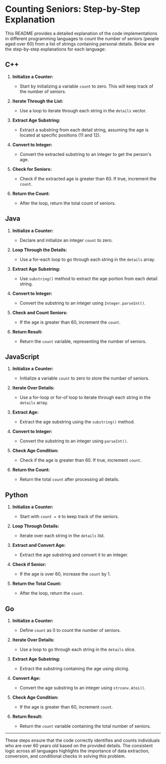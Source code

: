 # Counting Seniors: Step-by-Step Explanation

This README provides a detailed explanation of the code implementations in different programming languages to count the number of seniors (people aged over 60) from a list of strings containing personal details. Below are the step-by-step explanations for each language:

## C++

1. **Initialize a Counter:**
   - Start by initializing a variable `count` to zero. This will keep track of the number of seniors.

2. **Iterate Through the List:**
   - Use a loop to iterate through each string in the `details` vector.

3. **Extract Age Substring:**
   - Extract a substring from each detail string, assuming the age is located at specific positions (11 and 12).

4. **Convert to Integer:**
   - Convert the extracted substring to an integer to get the person's age.

5. **Check for Seniors:**
   - Check if the extracted age is greater than 60. If true, increment the `count`.

6. **Return the Count:**
   - After the loop, return the total count of seniors.

## Java

1. **Initialize a Counter:**
   - Declare and initialize an integer `count` to zero.

2. **Loop Through the Details:**
   - Use a for-each loop to go through each string in the `details` array.

3. **Extract Age Substring:**
   - Use `substring()` method to extract the age portion from each detail string.

4. **Convert to Integer:**
   - Convert the substring to an integer using `Integer.parseInt()`.

5. **Check and Count Seniors:**
   - If the age is greater than 60, increment the `count`.

6. **Return Result:**
   - Return the `count` variable, representing the number of seniors.

## JavaScript

1. **Initialize a Counter:**
   - Initialize a variable `count` to zero to store the number of seniors.

2. **Iterate Over Details:**
   - Use a for-loop or for-of loop to iterate through each string in the `details` array.

3. **Extract Age:**
   - Extract the age substring using the `substring()` method.

4. **Convert to Integer:**
   - Convert the substring to an integer using `parseInt()`.

5. **Check Age Condition:**
   - Check if the age is greater than 60. If true, increment `count`.

6. **Return the Count:**
   - Return the total `count` after processing all details.

## Python

1. **Initialize a Counter:**
   - Start with `count = 0` to keep track of the seniors.

2. **Loop Through Details:**
   - Iterate over each string in the `details` list.

3. **Extract and Convert Age:**
   - Extract the age substring and convert it to an integer.

4. **Check if Senior:**
   - If the age is over 60, increase the `count` by 1.

5. **Return the Total Count:**
   - After the loop, return the `count`.

## Go

1. **Initialize a Counter:**
   - Define `count` as 0 to count the number of seniors.

2. **Iterate Over Details:**
   - Use a loop to go through each string in the `details` slice.

3. **Extract Age Substring:**
   - Extract the substring containing the age using slicing.

4. **Convert Age:**
   - Convert the age substring to an integer using `strconv.Atoi()`.

5. **Check Age Condition:**
   - If the age is greater than 60, increment `count`.

6. **Return Result:**
   - Return the `count` variable containing the total number of seniors.

---

These steps ensure that the code correctly identifies and counts individuals who are over 60 years old based on the provided details. The consistent logic across all languages highlights the importance of data extraction, conversion, and conditional checks in solving this problem.
